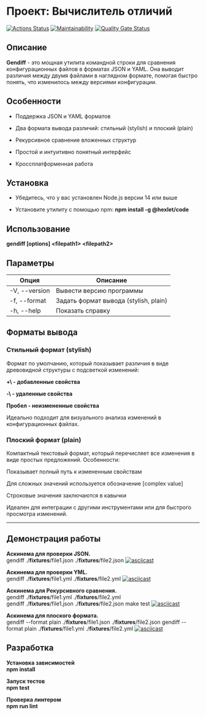 # Проект: Вычислитель отличий
[![Actions Status](https://github.com/HellWorld89/frontend-project-46/actions/workflows/hexlet-check.yml/badge.svg)](https://github.com/HellWorld89/frontend-project-46/actions)
[![Maintainability](https://qlty.sh/badges/6bd6e89f-7110-4424-9b33-4f9eee51967b/maintainability.svg)](https://qlty.sh/gh/HellWorld89/projects/frontend-project-46)
[![Quality Gate Status](https://sonarcloud.io/api/project_badges/measure?project=HellWorld89_frontend-project-46&metric=alert_status)](https://sonarcloud.io/summary/new_code?id=HellWorld89_frontend-project-46)

## Описание

**Gendiff** - это мощная утилита командной строки для сравнения конфигурационных файлов в форматах JSON и YAML. Она выводит различия между двумя файлами в наглядном формате, помогая быстро понять, что изменилось между версиями конфигурации.

## Особенности
- Поддержка JSON и YAML форматов

- Два формата вывода различий: стильный (stylish) и плоский (plain)

- Рекурсивное сравнение вложенных структур

- Простой и интуитивно понятный интерфейс

- Кроссплатформенная работа

## Установка
- Убедитесь, что у вас установлен Node.js версии 14 или выше

- Установите утилиту с помощью npm: **npm install -g @hexlet/code**

## Использование

**gendiff [options] <filepath1\> <filepath2\>**

## Параметры

| Опция                 |            Описание                      |
|-----------------------|------------------------------------------|
| -V, --version         | Вывести версию программы                 |
| -f, --format <type>   | Задать формат вывода (stylish, plain)    |
| -h, --help            | Показать справку                         |


## Форматы вывода
### Стильный формат (stylish)
Формат по умолчанию, который показывает различия в виде древовидной структуры с подсветкой изменений:

**+\ -  добавленные свойства**

**-\ - удаленные свойства**

**Пробел - неизмененные свойства**

Идеально подходит для визуального анализа изменений в конфигурационных файлах.

### Плоский формат (plain)
Компактный текстовый формат, который перечисляет все изменения в виде простых предложений. Особенности:

Показывает полный путь к измененным свойствам

Для сложных значений используется обозначение [complex value]

Строковые значения заключаются в кавычки

Идеален для интеграции с другими инструментами или для быстрого просмотра изменений.

---
## Демонстрация работы

**Аскинема для проверки JSON.** \
gendiff ./__fixtures__/file1.json ./__fixtures__/file2.json
[![asciicast](https://asciinema.org/a/HUzTFrtTN1TmTTaEr6UgYswtI.svg)](https://asciinema.org/a/HUzTFrtTN1TmTTaEr6UgYswtI)

**Аскинема для проверки YML.** \
gendiff ./__fixtures__/file1.yml ./__fixtures__/file2.yml
[![asciicast](https://asciinema.org/a/RRwYCcOdeUyboUyeKoc0I8ErX.svg)](https://asciinema.org/a/RRwYCcOdeUyboUyeKoc0I8ErX)

**Аскинема для Рекурсивного сравнения.** \
gendiff ./__fixtures__/file1.yml ./__fixtures__/file2.yml \
gendiff ./__fixtures__/file1.json ./__fixtures__/file2.json
make test
[![asciicast](https://asciinema.org/a/h9yjLjMXAJgH90GJwyqrNkhn2.svg)](https://asciinema.org/a/h9yjLjMXAJgH90GJwyqrNkhn2)

**Аскинема для плоского формата.** \
gendiff --format plain  ./__fixtures__/file1.json ./__fixtures__/file2.json
gendiff --format plain  ./__fixtures__/file1.yml ./__fixtures__/file2.yml
[![asciicast](https://asciinema.org/a/za4hUz8P9ISie4TLGPZVAgwmV.svg)](https://asciinema.org/a/za4hUz8P9ISie4TLGPZVAgwmV)

## Разработка
**Установка зависимостей** \
**npm install**

**Запуск тестов** \
**npm test**

**Проверка линтером** \
**npm run lint**